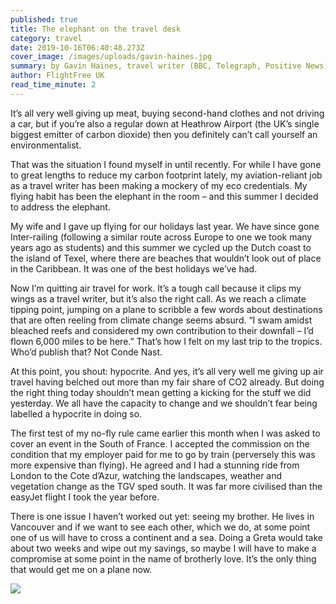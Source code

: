```yaml
---
published: true
title: The elephant on the travel desk
category: travel
date: 2019-10-16T06:40:48.273Z
cover_image: /images/uploads/gavin-haines.jpg
summary: by Gavin Haines, travel writer (BBC, Telegraph, Positive News)
author: FlightFree UK
read_time_minute: 2
---
```

It’s all very well giving up meat, buying second-hand clothes and not driving a car, but if you’re also a regular down at Heathrow Airport (the UK’s single biggest emitter of carbon dioxide) then you definitely can’t call yourself an environmentalist. 

That was the situation I found myself in until recently. For while I have gone to great lengths to reduce my carbon footprint lately, my aviation-reliant job as a travel writer has been making a mockery of my eco credentials. My flying habit has been the elephant in the room – and this summer I decided to address the elephant. 

My wife and I gave up flying for our holidays last year. We have since gone Inter-railing (following a similar route across Europe to one we took many years ago as students) and this summer we cycled up the Dutch coast to the island of Texel, where there are beaches that wouldn’t look out of place in the Caribbean. It was one of the best holidays we’ve had.

Now I’m quitting air travel for work. It’s a tough call because it clips my wings as a travel writer, but it’s also the right call. As we reach a climate tipping point, jumping on a plane to scribble a few words about destinations that are often reeling from climate change seems absurd. “I swam amidst bleached reefs and considered my own contribution to their downfall – I’d flown 6,000 miles to be here.” That’s how I felt on my last trip to the tropics. Who’d publish that? Not Conde Nast.  

At this point, you shout: hypocrite. And yes, it’s all very well me giving up air travel having belched out more than my fair share of CO2 already. But doing the right thing today shouldn’t mean getting a kicking for the stuff we did yesterday. We all have the capacity to change and we shouldn’t fear being labelled a hypocrite in doing so.  

The first test of my no-fly rule came earlier this month when I was asked to cover an event in the South of France. I accepted the commission on the condition that my employer paid for me to go by train (perversely this was more expensive than flying). He agreed and I had a stunning ride from London to the Cote d’Azur, watching the landscapes, weather and vegetation change as the TGV sped south. It was far more civilised than the easyJet flight I took the year before. 

There is one issue I haven’t worked out yet: seeing my brother. He lives in Vancouver and if we want to see each other, which we do, at some point one of us will have to cross a continent and a sea. Doing a Greta would take about two weeks and wipe out my savings, so maybe I will have to make a compromise at some point in the name of brotherly love. It’s the only thing that would get me on a plane now.

![](/images/uploads/gavin-haines.jpg)
